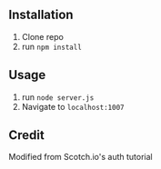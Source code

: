 ## Installation

1. Clone repo
2. run `npm install`

## Usage

1. run `node server.js`
2. Navigate to `localhost:1007`

## Credit

Modified from Scotch.io's auth tutorial
